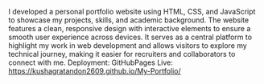 I developed a personal portfolio website using HTML, CSS, and JavaScript to showcase my projects, skills, and academic background. The website features a clean, responsive design with interactive elements to ensure a smooth user experience across devices. It serves as a central platform to highlight my work in web development and allows visitors to explore my technical journey, making it easier for recruiters and collaborators to connect with me.
Deployment: GitHubPages
Live: https://kushagratandon2609.github.io/My-Portfolio/
